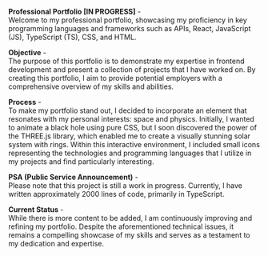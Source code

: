 **Professional Portfolio [IN PROGRESS]**   -  
Welcome to my professional portfolio, showcasing my proficiency in key programming languages and frameworks such as APIs, React, JavaScript (JS), TypeScript (TS), CSS, and HTML.

**Objective**   -  
The purpose of this portfolio is to demonstrate my expertise in frontend development and present a collection of projects that I have worked on. By creating this portfolio, I aim to provide potential employers with a comprehensive overview of my skills and abilities.

**Process**   -  
To make my portfolio stand out, I decided to incorporate an element that resonates with my personal interests: space and physics. Initially, I wanted to animate a black hole using pure CSS, but I soon discovered the power of the THREE.js library, which enabled me to create a visually stunning solar system with rings. Within this interactive environment, I included small icons representing the technologies and programming languages that I utilize in my projects and find particularly interesting.

**PSA (Public Service Announcement)**   -  
Please note that this project is still a work in progress. Currently, I have written approximately 2000 lines of code, primarily in TypeScript.

**Current Status**   -  
While there is more content to be added, I am continuously improving and refining my portfolio. Despite the aforementioned technical issues, it remains a compelling showcase of my skills and serves as a testament to my dedication and expertise.
